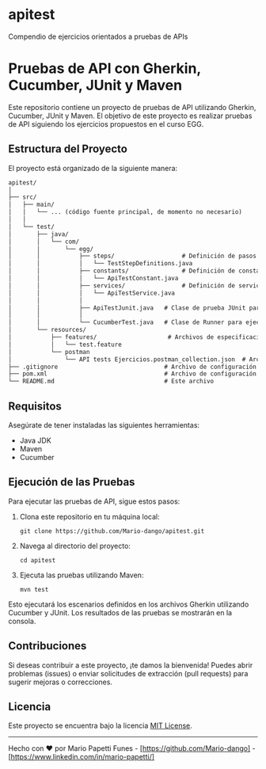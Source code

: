 # apitest
Compendio de ejercicios orientados a pruebas de APIs

# Pruebas de API con Gherkin, Cucumber, JUnit y Maven

Este repositorio contiene un proyecto de pruebas de API utilizando Gherkin, Cucumber, JUnit y Maven. El objetivo de este proyecto es realizar pruebas de API siguiendo los ejercicios propuestos en el curso EGG.

## Estructura del Proyecto

El proyecto está organizado de la siguiente manera:

```markdown
apitest/
│
├── src/
│   ├── main/
│   │   └── ... (código fuente principal, de momento no necesario)
│   │
│   └── test/
│       ├── java/
│       │   └── com/
│       │       └── egg/
│       │           ├── steps/                   # Definición de pasos de Cucumber
│       │           │   └── TestStepDefinitions.java
│       │           ├── constants/               # Definición de constantes de Cucumber
│       │           │   └── ApiTestConstant.java
│       │           ├── services/                # Definición de servicios de Cucumber
│       │           │   └── ApiTestService.java
│       │           │
│       │           ├── ApiTestJunit.java   # Clase de prueba JUnit para ejecutar los escenarios de Cucumber
│       │           │
│       │           └── CucumberTest.java   # Clase de Runner para ejecutar los escenarios de Cucumber
│       └── resources/
│           ├── features/                    # Archivos de especificaciones Gherkin
│           │   └── test.feature
│           └── postman
│               └── API tests Ejercicios.postman_collection.json  # Archivo de colección sacado y probado desde postman
├── .gitignore                              # Archivo de configuración Git
├── pom.xml                                 # Archivo de configuración Maven
└── README.md                               # Este archivo
```

## Requisitos

Asegúrate de tener instaladas las siguientes herramientas:

- Java JDK
- Maven
- Cucumber

## Ejecución de las Pruebas

Para ejecutar las pruebas de API, sigue estos pasos:

1. Clona este repositorio en tu máquina local:

   ```shell
   git clone https://github.com/Mario-dango/apitest.git
   ```

2. Navega al directorio del proyecto:

   ```shell
   cd apitest
   ```

3. Ejecuta las pruebas utilizando Maven:

   ```shell
   mvn test
   ```

Esto ejecutará los escenarios definidos en los archivos Gherkin utilizando Cucumber y JUnit. Los resultados de las pruebas se mostrarán en la consola.

## Contribuciones

Si deseas contribuir a este proyecto, ¡te damos la bienvenida! Puedes abrir problemas (issues) o enviar solicitudes de extracción (pull requests) para sugerir mejoras o correcciones.

## Licencia

Este proyecto se encuentra bajo la licencia [MIT License](LICENSE).

---
Hecho con ❤️ por Mario Papetti Funes - [https://github.com/Mario-dango] - [https://www.linkedin.com/in/mario-papetti/]



